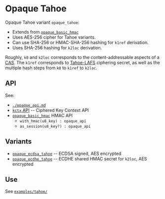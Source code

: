 # Opaque Tahoe

Opaque Tahoe variant `opaque_tahoe`:
- Extends from [`opaque_basic_hmac`](./opaque_basic.md)
- Uses AES-256 cipher for Tahoe variants.
- Can use SHA-256 or HMAC-SHA-256 hashing for `k1ref` derivation.
- Uses SHA-256 hashing for `k2loc` derivation.

Roughly, `k0` and `k2loc` corresponds to the content-addressable aspects of a [CAS][].
The `k1ref` corresponds to [Tahoe-LAFS][] ciphering secret, as well as the multiple hash steps from `k0` to `k1ref` to `k2loc`.

  [Tahoe-LAFS]: https://tahoe-lafs.readthedocs.io/en/tahoe-lafs-1.12.1/specifications/file-encoding.html
  [CAS]: https://en.wikipedia.org/wiki/Content-addressable_storage


## API

See:

- [`./opaque_api.md`](./opaque_api.md)
- [`kctx` API](./kctx_api.md) -- Ciphered Key Context API
- [`opaque_basic_hmac`](./opaque_basic.md) HMAC API
  - `with_hmac(u8_key) : opaque_api`
  - `as_session(u8_key?) : opaque_api`


## Variants

- [`opaque_ecdsa_tahoe`](./opaque_ecdsa.md) -- ECDSA signed, AES encrypted
- [`opaque_ecdhe_tahoe`](./opaque_ecdhe.md) -- ECDHE shared HMAC secret for `k2loc`, AES encrypted


## Use

See [`examples/tahoe/`](../examples/tahoe/)

